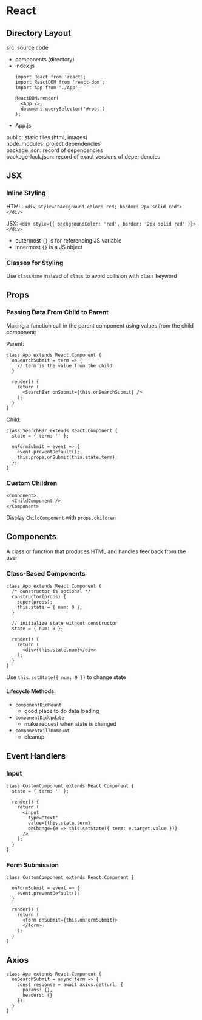# React

## Directory Layout
src: source code  
  - components (directory)
  - index.js
    ```
    import React from 'react';
    import ReactDOM from 'react-dom';
    import App from './App';
    
    ReactDOM.render(
      <App />,
      document.querySelector('#root')
    );    
    ```
  - App.js

public: static files (html, images)  
node_modules: project dependencies  
package.json: record of dependencies  
package-lock.json: record of exact versions of dependencies  

## JSX

### Inline Styling
HTML: `<div style="background-color: red; border: 2px solid red"></div>`

JSX: `<div style={{ backgroundColor: 'red', border: '2px solid red' }}></div>`
  - outermost `{}` is for referencing JS variable
  - innermost `{}` is a JS object

### Classes for Styling
Use `className` instead of `class` to avoid collision with `class` keyword

## Props

### Passing Data From Child to Parent
Making a function call in the parent component using values from the child component:

Parent:

```
class App extends React.Component {
  onSearchSubmit = term => {
    // term is the value from the child
  }
  
  render() {
    return (
      <SearchBar onSubmit={this.onSearchSubmit} />
    );
  }
}
```

Child:

```
class SearchBar extends React.Component {
  state = { term: '' };
  
  onFormSubmit = event => {
    event.preventDefault();
    this.props.onSubmit(this.state.term);
  };
}
```

### Custom Children

```
<Component>
  <ChildComponent />
</Component>
```

Display `ChildComponent` with `props.children`

## Components
A class or function that produces HTML and handles feedback from the user

### Class-Based Components

```
class App extends React.Component {
  /* constructor is optional */
  constructor(props) {
    super(props);
    this.state = { num: 0 };
  }
  
  // initialize state without constructor
  state = { num: 0 };
  
  render() {
    return (
      <div>{this.state.num}</div>
    );
  }
}
```

Use `this.setState({ num: 9 })` to change state

#### Lifecycle Methods:
- `componentDidMount`
  - good place to do data loading
- `componentDidUpdate`
  - make request when state is changed
- `componentWillUnmount`
  - cleanup
  
## Event Handlers

### Input

```
class CustomComponent extends React.Component {
  state = { term: '' };
  
  render() {
    return (
      <input
        type="text"
        value={this.state.term}
        onChange={e => this.setState({ term: e.target.value })}
      />
    );
  }
}
```

### Form Submission

```
class CustomComponent extends React.Component {

  onFormSubmit = event => {
    event.preventDefault();
  }
  
  render() {
    return (
      <form onSubmit={this.onFormSubmit}>
      </form>
    );
  }
}
```

## Axios

```
class App extends React.Component {
  onSearchSubmit = async term => {
    const response = await axios.get(url, {
      params: {},
      headers: {}
    });
  }
}
```

